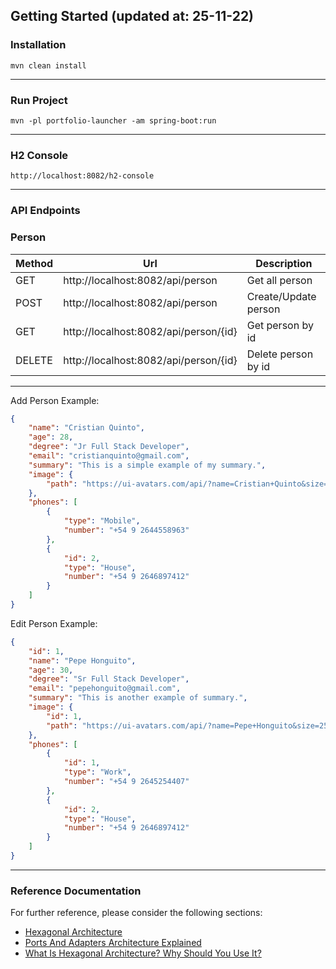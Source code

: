 ## Getting Started (updated at: 25-11-22)

### Installation
```console
mvn clean install
```
---
### Run Project
```console
mvn -pl portfolio-launcher -am spring-boot:run
```
---
### H2 Console
```
http://localhost:8082/h2-console
```
---
### API Endpoints

### Person

| Method | Url                                         | Description          |
|--------|---------------------------------------------|----------------------|
| GET    | http://localhost:8082/api/person            | Get all person       |
| POST   | http://localhost:8082/api/person            | Create/Update person |
| GET    | http://localhost:8082/api/person/{id}       | Get person by id     |
| DELETE | http://localhost:8082/api/person/{id}       | Delete person by id  |

---

Add Person Example:
```json
{
    "name": "Cristian Quinto",
    "age": 28,
    "degree": "Jr Full Stack Developer",
    "email": "cristianquinto@gmail.com",
    "summary": "This is a simple example of my summary.",
    "image": {
        "path": "https://ui-avatars.com/api/?name=Cristian+Quinto&size=255"
    },
    "phones": [
        {
            "type": "Mobile",
            "number": "+54 9 2644558963"
        },
        {
            "id": 2,
            "type": "House",
            "number": "+54 9 2646897412"
        }
    ]
}
```

Edit Person Example:
```json
{
    "id": 1,
    "name": "Pepe Honguito",
    "age": 30,
    "degree": "Sr Full Stack Developer",
    "email": "pepehonguito@gmail.com",
    "summary": "This is another example of summary.",
    "image": {
        "id": 1,
        "path": "https://ui-avatars.com/api/?name=Pepe+Honguito&size=255"
    },
    "phones": [
        {
            "id": 1,
            "type": "Work",
            "number": "+54 9 2645254407"
        },
        {
            "id": 2,
            "type": "House",
            "number": "+54 9 2646897412"
        }
    ]
}
```
---

### Reference Documentation
For further reference, please consider the following sections:

- [Hexagonal Architecture](https://alistair.cockburn.us/hexagonal-architecture/)
- [Ports And Adapters Architecture Explained](https://codesoapbox.dev/ports-adapters-aka-hexagonal-architecture-explained/)
- [What Is Hexagonal Architecture? Why Should You Use It?](https://cardoai.com/what-is-hexagonal-architecture-should-you-use-it/)